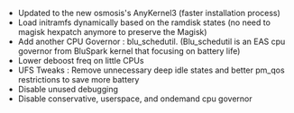 - Updated to the new osmosis's AnyKernel3 (faster installation process)
- Load initramfs dynamically based on the ramdisk states (no need to magisk hexpatch anymore to preserve the Magisk)
- Add another CPU Governor : blu_schedutil. (Blu_schedutil is an EAS cpu governor from BluSpark kernel that focusing on battery life)
- Lower deboost freq on little CPUs
- UFS Tweaks : Remove unnecessary deep idle states and better pm_qos restrictions to save more battery
- Disable unused debugging
- Disable conservative, userspace, and ondemand cpu governor
